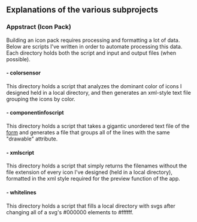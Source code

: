 ## Explanations of the various subprojects
### Appstract (Icon Pack)
Building an icon pack requires processing and formatting a lot of data. Below are scripts I've written in order to automate processing this data. Each directory holds both the script and input and output files (when possible).
#### - colorsensor
This directory holds a script that analyzes the dominant color of icons I designed held in a local directory, and then generates an xml-style text file grouping the icons by color.
#### - componentinfoscript
This directory holds a script that takes a gigantic unordered text file of the [form](https://raw.githubusercontent.com/Delta-Icons/android/master/app/src/main/res/xml/appfilter.xml) and generates a file that groups all of the lines with the same "drawable" attribute.
#### - xmlscript
This directory holds a script that simply returns the filenames without the file extension of every icon I've designed (held in a local directory), formatted in the xml style required for the preview function of the app.
#### - whitelines
This directory holds a script that fills a local directory with svgs after changing all of a svg's #000000 elements to #ffffff.
